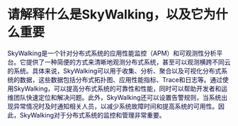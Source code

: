 # 请解释什么是SkyWalking，以及它为什么重要

<font style="color:rgb(5, 7, 59);background-color:rgb(253, 253, 254);">SkyWalking是一个针对分布式系统的应用性能监控（APM）和可观测性分析平台。它提供了一种简便的方式来清晰地观测分布式系统，甚至可以观测横跨不同云的系统。具体来说，SkyWalking可以用于收集、分析、聚合以及可视化分布式系统的数据，这些数据包括分布式拓扑图、应用性能指标、Trace和日志等。通过使用SkyWalking，可以提高分布式系统的可靠性和性能，同时可以帮助开发者和运维团队快速定位和解决问题。此外，SkyWalking还可以设置告警规则，当系统出现异常情况时及时通知相关人员，以减少系统故障时间和提高系统的可用性。因此，SkyWalking对于分布式系统的监控和管理非常重要。</font>


